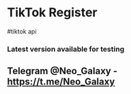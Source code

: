 # TikTok Register
#tiktok api 
### Latest version available for testing
## Telegram @Neo_Galaxy - https://t.me/Neo_Galaxy

